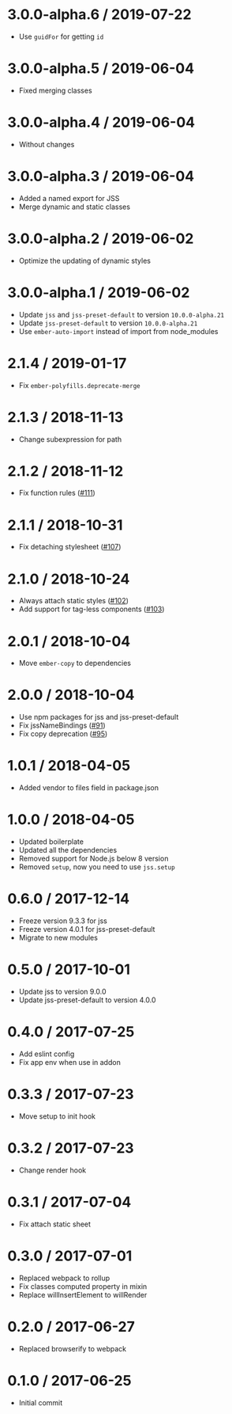 # 3.0.0-alpha.6 / 2019-07-22

- Use `guidFor` for getting `id`

# 3.0.0-alpha.5 / 2019-06-04

- Fixed merging classes

# 3.0.0-alpha.4 / 2019-06-04

- Without changes

# 3.0.0-alpha.3 / 2019-06-04

- Added a named export for JSS
- Merge dynamic and static classes

# 3.0.0-alpha.2 / 2019-06-02

- Optimize the updating of dynamic styles

# 3.0.0-alpha.1 / 2019-06-02

- Update `jss` and `jss-preset-default` to version `10.0.0-alpha.21`
- Update `jss-preset-default` to version `10.0.0-alpha.21`
- Use `ember-auto-import` instead of import from node_modules

# 2.1.4 / 2019-01-17

- Fix `ember-polyfills.deprecate-merge`

# 2.1.3 / 2018-11-13

- Change subexpression for path

# 2.1.2 / 2018-11-12

- Fix function rules ([#111](https://github.com/exeto/ember-cli-jss/issues/111))

# 2.1.1 / 2018-10-31

- Fix detaching stylesheet ([#107](https://github.com/exeto/ember-cli-jss/issues/107))

# 2.1.0 / 2018-10-24

- Always attach static styles ([#102](https://github.com/exeto/ember-cli-jss/issues/102))
- Add support for tag-less components ([#103](https://github.com/exeto/ember-cli-jss/issues/103))

# 2.0.1 / 2018-10-04

- Move `ember-copy` to dependencies

# 2.0.0 / 2018-10-04

- Use npm packages for jss and jss-preset-default
- Fix jssNameBindings ([#91](https://github.com/exeto/ember-cli-jss/issues/91))
- Fix copy deprecation ([#95](https://github.com/exeto/ember-cli-jss/issues/95))

# 1.0.1 / 2018-04-05

- Added vendor to files field in package.json

# 1.0.0 / 2018-04-05

- Updated boilerplate
- Updated all the dependencies
- Removed support for Node.js below 8 version
- Removed `setup`, now you need to use `jss.setup`

# 0.6.0 / 2017-12-14

- Freeze version 9.3.3 for jss
- Freeze version 4.0.1 for jss-preset-default
- Migrate to new modules

# 0.5.0 / 2017-10-01

- Update jss to version 9.0.0
- Update jss-preset-default to version 4.0.0

# 0.4.0 / 2017-07-25

- Add eslint config
- Fix app env when use in addon

# 0.3.3 / 2017-07-23

- Move setup to init hook

# 0.3.2 / 2017-07-23

- Change render hook

# 0.3.1 / 2017-07-04

- Fix attach static sheet

# 0.3.0 / 2017-07-01

- Replaced webpack to rollup
- Fix classes computed property in mixin
- Replace willInsertElement to willRender

# 0.2.0 / 2017-06-27

- Replaced browserify to webpack

# 0.1.0 / 2017-06-25

- Initial commit
